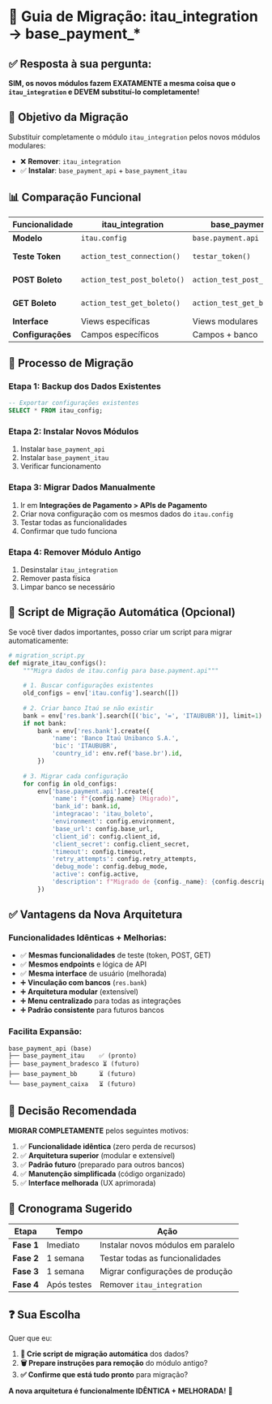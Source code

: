 # 🔄 Guia de Migração: itau_integration → base_payment_*

## ✅ **Resposta à sua pergunta:**

**SIM, os novos módulos fazem EXATAMENTE a mesma coisa que o `itau_integration` e DEVEM substituí-lo completamente!**

## 🎯 **Objetivo da Migração**

Substituir completamente o módulo `itau_integration` pelos novos módulos modulares:
- ❌ **Remover**: `itau_integration` 
- ✅ **Instalar**: `base_payment_api` + `base_payment_itau`

## 📊 **Comparação Funcional**

| Funcionalidade | itau_integration | base_payment_* | Status |
|---|---|---|---|
| **Modelo** | `itau.config` | `base.payment.api` | ✅ Equivalente |
| **Teste Token** | `action_test_connection()` | `testar_token()` | ✅ Mesma funcionalidade |
| **POST Boleto** | `action_test_post_boleto()` | `action_test_post_boleto()` | ✅ Código idêntico |
| **GET Boleto** | `action_test_get_boleto()` | `action_test_get_boleto()` | ✅ Código idêntico |
| **Interface** | Views específicas | Views modulares | ✅ Melhorada |
| **Configurações** | Campos específicos | Campos + banco | ✅ Ampliada |

## 🚀 **Processo de Migração**

### **Etapa 1: Backup dos Dados Existentes**
```sql
-- Exportar configurações existentes
SELECT * FROM itau_config;
```

### **Etapa 2: Instalar Novos Módulos**
1. Instalar `base_payment_api`
2. Instalar `base_payment_itau`
3. Verificar funcionamento

### **Etapa 3: Migrar Dados Manualmente**
1. Ir em **Integrações de Pagamento > APIs de Pagamento**
2. Criar nova configuração com os mesmos dados do `itau.config`
3. Testar todas as funcionalidades
4. Confirmar que tudo funciona

### **Etapa 4: Remover Módulo Antigo**
1. Desinstalar `itau_integration`
2. Remover pasta física
3. Limpar banco se necessário

## 🔧 **Script de Migração Automática** (Opcional)

Se você tiver dados importantes, posso criar um script para migrar automaticamente:

```python
# migration_script.py
def migrate_itau_configs():
    """Migra dados de itau.config para base.payment.api"""
    
    # 1. Buscar configurações existentes
    old_configs = env['itau.config'].search([])
    
    # 2. Criar banco Itaú se não existir
    bank = env['res.bank'].search([('bic', '=', 'ITAUBUBR')], limit=1)
    if not bank:
        bank = env['res.bank'].create({
            'name': 'Banco Itaú Unibanco S.A.',
            'bic': 'ITAUBUBR',
            'country_id': env.ref('base.br').id,
        })
    
    # 3. Migrar cada configuração
    for config in old_configs:
        env['base.payment.api'].create({
            'name': f"{config.name} (Migrado)",
            'bank_id': bank.id,
            'integracao': 'itau_boleto',
            'environment': config.environment,
            'base_url': config.base_url,
            'client_id': config.client_id,
            'client_secret': config.client_secret,
            'timeout': config.timeout,
            'retry_attempts': config.retry_attempts,
            'debug_mode': config.debug_mode,
            'active': config.active,
            'description': f"Migrado de {config._name}: {config.description or ''}",
        })
```

## ✅ **Vantagens da Nova Arquitetura**

### **Funcionalidades Idênticas + Melhorias:**
- ✅ **Mesmas funcionalidades** de teste (token, POST, GET)
- ✅ **Mesmos endpoints** e lógica de API
- ✅ **Mesma interface** de usuário (melhorada)
- ➕ **Vinculação com bancos** (`res.bank`)
- ➕ **Arquitetura modular** (extensível)
- ➕ **Menu centralizado** para todas as integrações
- ➕ **Padrão consistente** para futuros bancos

### **Facilita Expansão:**
```
base_payment_api (base)
├── base_payment_itau    ✅ (pronto)
├── base_payment_bradesco ⏳ (futuro)
├── base_payment_bb      ⏳ (futuro)
└── base_payment_caixa   ⏳ (futuro)
```

## 🎯 **Decisão Recomendada**

**MIGRAR COMPLETAMENTE** pelos seguintes motivos:

1. ✅ **Funcionalidade idêntica** (zero perda de recursos)
2. ✅ **Arquitetura superior** (modular e extensível)
3. ✅ **Padrão futuro** (preparado para outros bancos)
4. ✅ **Manutenção simplificada** (código organizado)
5. ✅ **Interface melhorada** (UX aprimorada)

## 📅 **Cronograma Sugerido**

| Etapa | Tempo | Ação |
|---|---|---|
| **Fase 1** | Imediato | Instalar novos módulos em paralelo |
| **Fase 2** | 1 semana | Testar todas as funcionalidades |
| **Fase 3** | 1 semana | Migrar configurações de produção |
| **Fase 4** | Após testes | Remover `itau_integration` |

## ❓ **Sua Escolha**

Quer que eu:

1. **📝 Crie script de migração automática** dos dados?
2. **🗑️ Prepare instruções para remoção** do módulo antigo?
3. **✅ Confirme que está tudo pronto** para migração?

**A nova arquitetura é funcionalmente IDÊNTICA + MELHORADA!** 🚀 